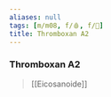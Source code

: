 ```yaml
---
aliases: null
tags: [m/m08, f/🩸, f/🧪]
title: Thromboxan A2
---
```

### Thromboxan A2
> [[Eicosanoide]]